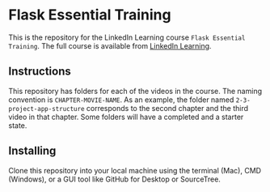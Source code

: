 # Flask Essential Training
This is the repository for the LinkedIn Learning course `Flask Essential Training`. The full course is available from [LinkedIn Learning][lil-course-url].

## Instructions
This repository has folders for each of the videos in the course. The naming convention is `CHAPTER-MOVIE-NAME`. As an example, the folder named `2-3-project-app-structure` corresponds to the second chapter and the third video in that chapter. 
Some folders will have a completed and a starter state. 

## Installing
Clone this repository into your local machine using the terminal (Mac), CMD (Windows), or a GUI tool like GitHub for Desktop or SourceTree.

[0]: # (Replace these placeholder URLs with actual course URLs)

[lil-course-url]: https://www.linkedin.com/learning/
[lil-thumbnail-url]: http://

